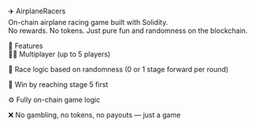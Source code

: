 ✈️ AirplaneRacers    
On-chain airplane racing game built with Solidity.  
No rewards. No tokens. Just pure fun and randomness on the blockchain.     
  
🧩 Features  
👨‍✈️ Multiplayer (up to 5 players)   
    
🔄 Race logic based on randomness (0 or 1 stage forward per round)

🏁 Win by reaching stage 5 first
     
⚙️ Fully on-chain game logic 
  
❌ No gambling, no tokens, no payouts — just a game  
  
